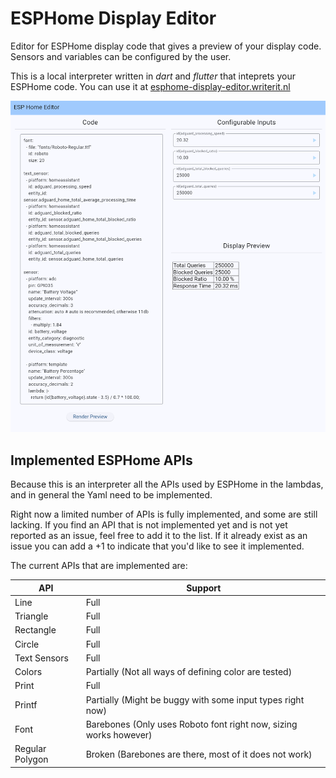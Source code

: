 # ESPHome Display Editor
Editor for ESPHome display code that gives a preview of your display code.
Sensors and variables can be configured by the user.

This is a local interpreter written in _dart_ and _flutter_ that inteprets
your ESPHome code. You can use it at [esphome-display-editor.writerit.nl](esphome-display-editor.writerit.nl)

![Example image of the ESPHome Display Editor](./doc/assets/example.png)


## Implemented ESPHome APIs

Because this is an interpreter all the APIs used by ESPHome in the lambdas, and
in general the Yaml need to be implemented.

Right now a limited number of APIs is fully implemented, and some are still lacking.
If you find an API that is not implemented yet and is not yet reported as an issue,
feel free to add it to the list. If it already exist as an issue you can add a +1 to 
indicate that you'd like to see it implemented.

The current APIs that are implemented are:

|API|Support|
|---|---|
|Line|Full|
|Triangle|Full  |
|Rectangle|Full   |
|Circle|Full|
|Text Sensors|Full|
|Colors|Partially (Not all ways of defining color are tested)|
|Print| Full|
|Printf| Partially (Might be buggy with some input types right now)|
|Font| Barebones (Only uses Roboto font right now, sizing works however)|
|Regular Polygon| Broken (Barebones are there, most of it does not work)|
